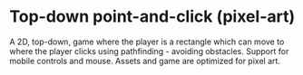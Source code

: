 # Top-down point-and-click (pixel-art)

A 2D, top-down, game where the player is a rectangle which can move to where the player clicks using pathfinding - avoiding obstacles.
Support for mobile controls and mouse.
Assets and game are optimized for pixel art.